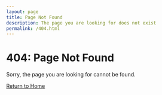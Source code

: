 ```yaml
---
layout: page
title: Page Not Found
description: The page you are looking for does not exist
permalink: /404.html
---
```


# 404: Page Not Found

Sorry, the page you are looking for cannot be found.

[Return to Home](/)